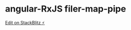 # angular-RxJS filer-map-pipe

[Edit on StackBlitz ⚡️](https://stackblitz.com/edit/angular-ivy-n8dmbh)
